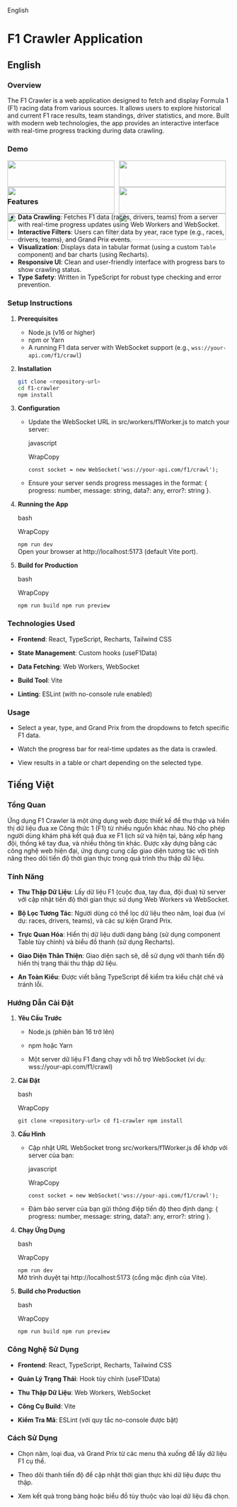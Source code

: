 English

# F1 Crawler Application

## English

### Overview
The F1 Crawler is a web application designed to fetch and display Formula 1 (F1) racing data from various sources. It allows users to explore historical and current F1 race results, team standings, driver statistics, and more. Built with modern web technologies, the app provides an interactive interface with real-time progress tracking during data crawling.

### Demo
<div style="display: flex; flex-wrap: wrap; gap: 10px;">
  <div style="width: 48%;">
    <img src="./public//assets/demo/localhost_5173_results.png" width="100%">
    <img src="./public//assets/demo/localhost_5173_ (1).png"  width="100%">
    <img src="./public//assets/demo/localhost_5173_results (1).png"  width="100%">
  </div>
  <div style="width: 48%;">
    <img src="./public//assets/demo/localhost_5173_.png"  width="100%">
    <img src="./public//assets/demo/localhost_5173_ (4).png"  width="100%">
    <img src="./public//assets/demo/localhost_5173_ (5).png"  width="100%">
  </div>
</div>


### Features
- **Data Crawling**: Fetches F1 data (races, drivers, teams) from a server with real-time progress updates using Web Workers and WebSocket.
- **Interactive Filters**: Users can filter data by year, race type (e.g., races, drivers, teams), and Grand Prix events.
- **Visualization**: Displays data in tabular format (using a custom `Table` component) and bar charts (using Recharts).
- **Responsive UI**: Clean and user-friendly interface with progress bars to show crawling status.
- **Type Safety**: Written in TypeScript for robust type checking and error prevention.

### Setup Instructions
1. **Prerequisites**
   - Node.js (v16 or higher)
   - npm or Yarn
   - A running F1 data server with WebSocket support (e.g., `wss://your-api.com/f1/crawl`)

2. **Installation**
   ```bash
   git clone <repository-url>
   cd f1-crawler
   npm install

1.  **Configuration**
    -   Update the WebSocket URL in src/workers/f1Worker.js to match your server:

        javascript

        WrapCopy

        `const socket = new WebSocket('wss://your-api.com/f1/crawl');`

    -   Ensure your server sends progress messages in the format: { progress: number, message: string, data?: any, error?: string }.

3.  **Running the App**

    bash

    WrapCopy

    `npm run dev`\
    Open your browser at http://localhost:5173 (default Vite port).

5.  **Build for Production**

    bash

    WrapCopy

    `npm run build npm run preview`

### Technologies Used

-   **Frontend**: React, TypeScript, Recharts, Tailwind CSS

-   **State Management**: Custom hooks (useF1Data)

-   **Data Fetching**: Web Workers, WebSocket

-   **Build Tool**: Vite

-   **Linting**: ESLint (with no-console rule enabled)

### Usage

-   Select a year, type, and Grand Prix from the dropdowns to fetch specific F1 data.

-   Watch the progress bar for real-time updates as the data is crawled.

-   View results in a table or chart depending on the selected type.

Tiếng Việt
----------

### Tổng Quan

Ứng dụng F1 Crawler là một ứng dụng web được thiết kế để thu thập và hiển thị dữ liệu đua xe Công thức 1 (F1) từ nhiều nguồn khác nhau. Nó cho phép người dùng khám phá kết quả đua xe F1 lịch sử và hiện tại, bảng xếp hạng đội, thống kê tay đua, và nhiều thông tin khác. Được xây dựng bằng các công nghệ web hiện đại, ứng dụng cung cấp giao diện tương tác với tính năng theo dõi tiến độ thời gian thực trong quá trình thu thập dữ liệu.

### Tính Năng

-   **Thu Thập Dữ Liệu**: Lấy dữ liệu F1 (cuộc đua, tay đua, đội đua) từ server với cập nhật tiến độ thời gian thực sử dụng Web Workers và WebSocket.

-   **Bộ Lọc Tương Tác**: Người dùng có thể lọc dữ liệu theo năm, loại đua (ví dụ: races, drivers, teams), và các sự kiện Grand Prix.

-   **Trực Quan Hóa**: Hiển thị dữ liệu dưới dạng bảng (sử dụng component Table tùy chỉnh) và biểu đồ thanh (sử dụng Recharts).

-   **Giao Diện Thân Thiện**: Giao diện sạch sẽ, dễ sử dụng với thanh tiến độ hiển thị trạng thái thu thập dữ liệu.

-   **An Toàn Kiểu**: Được viết bằng TypeScript để kiểm tra kiểu chặt chẽ và tránh lỗi.

### Hướng Dẫn Cài Đặt

1.  **Yêu Cầu Trước**
    -   Node.js (phiên bản 16 trở lên)

    -   npm hoặc Yarn

    -   Một server dữ liệu F1 đang chạy với hỗ trợ WebSocket (ví dụ: wss://your-api.com/f1/crawl)

3.  **Cài Đặt**

    bash

    WrapCopy

    `git clone <repository-url> cd f1-crawler npm install`

5.  **Cấu Hình**
    -   Cập nhật URL WebSocket trong src/workers/f1Worker.js để khớp với server của bạn:

        javascript

        WrapCopy

        `const socket = new WebSocket('wss://your-api.com/f1/crawl');`

    -   Đảm bảo server của bạn gửi thông điệp tiến độ theo định dạng: { progress: number, message: string, data?: any, error?: string }.

7.  **Chạy Ứng Dụng**

    bash

    WrapCopy

    `npm run dev`\
    Mở trình duyệt tại http://localhost:5173 (cổng mặc định của Vite).

9.  **Build cho Production**

    bash

    WrapCopy

    `npm run build npm run preview`

### Công Nghệ Sử Dụng

-   **Frontend**: React, TypeScript, Recharts, Tailwind CSS

-   **Quản Lý Trạng Thái**: Hook tùy chỉnh (useF1Data)

-   **Thu Thập Dữ Liệu**: Web Workers, WebSocket

-   **Công Cụ Build**: Vite

-   **Kiểm Tra Mã**: ESLint (với quy tắc no-console được bật)

### Cách Sử Dụng

-   Chọn năm, loại đua, và Grand Prix từ các menu thả xuống để lấy dữ liệu F1 cụ thể.

-   Theo dõi thanh tiến độ để cập nhật thời gian thực khi dữ liệu được thu thập.

-   Xem kết quả trong bảng hoặc biểu đồ tùy thuộc vào loại dữ liệu đã chọn.
